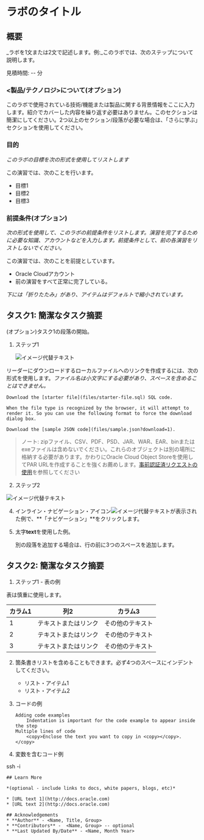 # ラボのタイトル

## 概要

_ラボを1文または2文で記述します。例:_このラボでは、次のステップについて説明します。

見積時間: -- 分

### <製品/テクノロジ>について(オプション)

このラボで使用されている技術/機能または製品に関する背景情報をここに入力します。紹介でカバーした内容を繰り返す必要はありません。このセクションは簡潔にしてください。2つ以上のセクション/段落が必要な場合は、「さらに学ぶ」セクションを使用してください。

### 目的

_このラボの目標を次の形式を使用してリストします_

この演習では、次のことを行います。

*   目標1
*   目標2
*   目標3

### 前提条件(オプション)

_次の形式を使用して、このラボの前提条件をリストします。演習を完了するために必要な知識、アカウントなどを入力します。前提条件として、前の各演習をリストしないでください。_

この演習では、次のことを前提としています。

*   Oracle Cloudアカウント
*   前の演習をすべて正常に完了している。

_下には「折りたたみ」があり、アイテムはデフォルトで縮小されています。_

## タスク1: 簡潔なタスク摘要

(オプション)タスク1の段落の開始。

1.  ステップ1
    
    ![イメージ代替テキスト](images/sample1.png)
    

リーダーにダウンロードするローカルファイルへのリンクを作成するには、次の形式を使用します。_ファイル名は小文字にする必要があり、スペースを含めることはできません。_

    Download the [starter file](files/starter-file.sql) SQL code.
    
    When the file type is recognized by the browser, it will attempt to render it. So you can use the following format to force the download dialog box.
    
    Download the [sample JSON code](files/sample.json?download=1).
    

> ノート: zipファイル、CSV、PDF、PSD、JAR、WAR、EAR、binまたはexeファイルは含めないでください。これらのオブジェクトは別の場所に格納する必要があります。かわりにOracle Cloud Object Storeを使用してPAR URLを作成することを強くお薦めします。[事前認証済リクエストの使用](https://docs.cloud.oracle.com/en-us/iaas/Content/Object/Tasks/usingpreauthenticatedrequests.htm)を参照してください

2.  ステップ2

![イメージ代替テキスト](images/sample1.png)

4.  インライン・ナビゲーション・アイコン![イメージ代替テキスト](images/sample2.png)が表示された例で、**「ナビゲーション」**をクリックします。
    
5.  太字**text**を使用した例。
    
    別の段落を追加する場合は、行の前に3つのスペースを追加します。
    

## タスク2: 簡潔なタスク摘要

1.  ステップ1 - 表の例

表は慎重に使用します。

| カラム1 | 列2 | カラム3 |
| --- | --- | --- |
| 1 | テキストまたはリンク | その他のテキスト |
| 2 | テキストまたはリンク | その他のテキスト |
| 3 | テキストまたはリンク | その他のテキスト |

2.  箇条書きリストを含めることもできます。必ず4つのスペースにインデントしてください。
    
    *   リスト・アイテム1
    *   リスト・アイテム2
3.  コードの例
    
        Adding code examples
        	Indentation is important for the code example to appear inside the step
        Multiple lines of code
        	<copy>Enclose the text you want to copy in <copy></copy>.</copy>
        
4.  変数を含むコード例
    

ssh -i

    
    ## Learn More
    
    *(optional - include links to docs, white papers, blogs, etc)*
    
    * [URL text 1](http://docs.oracle.com)
    * [URL text 2](http://docs.oracle.com)
    
    ## Acknowledgements
    * **Author** - <Name, Title, Group>
    * **Contributors** -  <Name, Group> -- optional
    * **Last Updated By/Date** - <Name, Month Year>